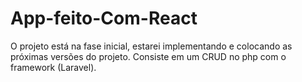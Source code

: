 # App-feito-Com-React
O projeto está na fase inicial, estarei implementando e colocando as próximas versões do projeto. Consiste em um CRUD no php com o framework (Laravel). 
